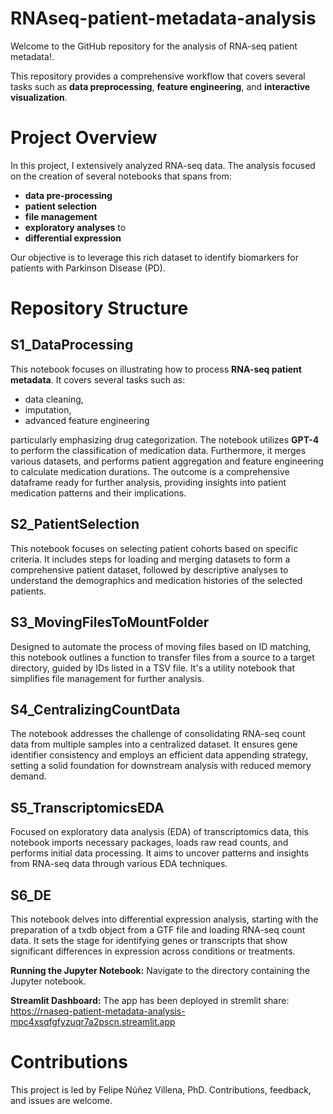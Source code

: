 # RNAseq-patient-metadata-analysis

Welcome to the GitHub repository for the analysis of RNA-seq patient metadata!.

This repository provides a comprehensive workflow that covers several tasks such as  **data preprocessing**, **feature engineering**, and **interactive visualization**.

# Project Overview

In this project, I extensively analyzed RNA-seq data. The analysis focused on the creation of several notebooks that spans from:

- **data pre-processing**
- **patient selection**
- **file management**
- **exploratory analyses** to
- **differential expression**

Our objective is to leverage this rich dataset to identify biomarkers for patients with Parkinson Disease (PD).

# Repository Structure
## S1_DataProcessing

This notebook focuses on illustrating how to process **RNA-seq patient metadata**. It covers several tasks such as:  
- data cleaning, 
- imputation,
- advanced feature engineering

particularly emphasizing drug categorization. The notebook utilizes **GPT-4** to perform the classification of medication data. Furthermore, it merges various datasets, and performs patient aggregation and feature engineering to calculate medication durations. The outcome is a comprehensive dataframe ready for further analysis, providing insights into patient medication patterns and their implications.

## S2_PatientSelection
  
This notebook focuses on selecting patient cohorts based on specific criteria. It includes steps for loading and merging datasets to form a comprehensive patient dataset, followed by descriptive analyses to understand the demographics and medication histories of the selected patients.

## S3_MovingFilesToMountFolder

Designed to automate the process of moving files based on ID matching, this notebook outlines a function to transfer files from a source to a target directory, guided by IDs listed in a TSV file. It's a utility notebook that simplifies file management for further analysis.

## S4_CentralizingCountData

The notebook addresses the challenge of consolidating RNA-seq count data from multiple samples into a centralized dataset. It ensures gene identifier consistency and employs an efficient data appending strategy, setting a solid foundation for downstream analysis with reduced memory demand.

## S5_TranscriptomicsEDA
Focused on exploratory data analysis (EDA) of transcriptomics data, this notebook imports necessary packages, loads raw read counts, and performs initial data processing. It aims to uncover patterns and insights from RNA-seq data through various EDA techniques.

## S6_DE
This notebook delves into differential expression analysis, starting with the preparation of a txdb object from a GTF file and loading RNA-seq count data. It sets the stage for identifying genes or transcripts that show significant differences in expression across conditions or treatments.

**Running the Jupyter Notebook:**
Navigate to the directory containing the Jupyter notebook.

**Streamlit Dashboard:**
The app has been deployed in stremlit share: https://rnaseq-patient-metadata-analysis-mpc4xsqfgfyzuqr7a2pscn.streamlit.app

# Contributions

This project is led by Felipe Núñez Villena, PhD. Contributions, feedback, and issues are welcome.
